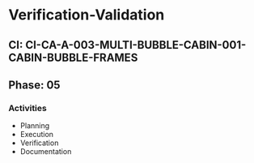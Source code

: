 # Verification-Validation

## CI: CI-CA-A-003-MULTI-BUBBLE-CABIN-001-CABIN-BUBBLE-FRAMES
## Phase: 05

### Activities
- Planning
- Execution
- Verification
- Documentation
